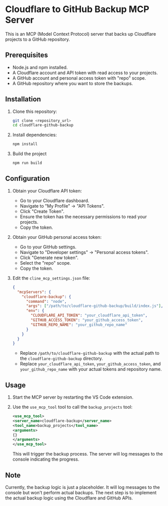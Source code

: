 # Cloudflare to GitHub Backup MCP Server

This is an MCP (Model Context Protocol) server that backs up Cloudflare projects to a GitHub repository.

## Prerequisites

- Node.js and npm installed.
- A Cloudflare account and API token with read access to your projects.
- A GitHub account and personal access token with "repo" scope.
- A GitHub repository where you want to store the backups.

## Installation

1. Clone this repository:
   ```bash
   git clone <repository_url>
   cd cloudflare-github-backup
   ```
2. Install dependencies:
   ```bash
   npm install
   ```
3. Build the project
    ```bash
    npm run build
    ```

## Configuration

1. Obtain your Cloudflare API token:
   - Go to your Cloudflare dashboard.
   - Navigate to "My Profile" -> "API Tokens".
   - Click "Create Token".
   - Ensure the token has the necessary permissions to read your projects.
   - Copy the token.

2. Obtain your GitHub personal access token:
   - Go to your GitHub settings.
   - Navigate to "Developer settings" -> "Personal access tokens".
   - Click "Generate new token".
   - Select the "repo" scope.
   - Copy the token.

3. Edit the `cline_mcp_settings.json` file:
    ```json
    {
      "mcpServers": {
        "cloudflare-backup": {
          "command": "node",
          "args": ["/path/to/cloudflare-github-backup/build/index.js"],
          "env": {
            "CLOUDFLARE_API_TOKEN": "your_cloudflare_api_token",
            "GITHUB_ACCESS_TOKEN": "your_github_access_token",
            "GITHUB_REPO_NAME": "your_github_repo_name"
          }
        }
      }
    }
    ```
    - Replace `/path/to/cloudflare-github-backup` with the actual path to the `cloudflare-github-backup` directory.
    - Replace `your_cloudflare_api_token`, `your_github_access_token`, and `your_github_repo_name` with your actual tokens and repository name.

## Usage

1. Start the MCP server by restarting the VS Code extension.
2. Use the `use_mcp_tool` tool to call the `backup_projects` tool:

   ```xml
   <use_mcp_tool>
   <server_name>cloudflare-backup</server_name>
   <tool_name>backup_projects</tool_name>
   <arguments>
   {}
   </arguments>
   </use_mcp_tool>
   ```

   This will trigger the backup process. The server will log messages to the console indicating the progress.

## Note

Currently, the backup logic is just a placeholder. It will log messages to the console but won't perform actual backups. The next step is to implement the actual backup logic using the Cloudflare and GitHub APIs.
